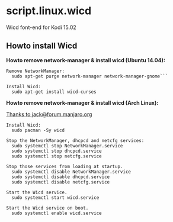 # script.linux.wicd
Wicd font-end for Kodi 15.02


## Howto install Wicd
**Howto remove network-manager & install wicd (Ubuntu 14.04):**
```
Remove NetworkManager:
  sudo apt-get purge network-manager network-manager-gnome```
```
```
Install Wicd:
  sudo apt-get install wicd-curses
```

**Howto remove network-manager & install wicd (Arch Linux):**

[Thanks to jack@forum.manjaro.org](https://forum.manjaro.org/index.php?topic=3534.0)
```
Install Wicd:
  sudo pacman -Sy wicd
```
```
Stop the NetworkManager, dhcpcd and netcfg services: 
  sudo systemctl stop NetworkManager.service
  sudo systemctl stop dhcpcd.service
  sudo systemctl stop netcfg.service
```
```
Stop those services from loading at startup.
  sudo systemctl disable NetworkManager.service
  sudo systemctl disable dhcpcd.service
  sudo systemctl disable netcfg.service
```
```
Start the Wicd service.
  sudo systemctl start wicd.service
```
```
Start the Wicd service on boot.
  sudo systemctl enable wicd.service
```
